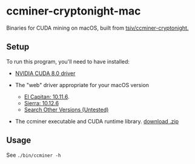 # ccminer-cryptonight-mac
Binaries for CUDA mining on macOS, built from [tsiv/ccminer-cryptonight.](https://github.com/tsiv/ccminer-cryptonight)

Setup
--
To run this program, you'll need to have installed:

* [NVIDIA CUDA 8.0 driver](https://www.nvidia.com/object/macosx-cuda-8.0.90-driver.html)

* The "web" driver appropriate for your macOS version
  * [El Capitan: 10.11.6](http://www.nvidia.com/download/driverResults.aspx/114670/en-us).
  * [Sierra: 10.12.6](http://www.nvidia.com/download/driverResults.aspx/120845/en-us)
  * [Search Other Versions (Untested)](https://www.google.ca/search?q=site:www.nvidia.com/download/driverResults.aspx+10.x.x)

* The ccminer executable and CUDA runtime library. [download .zip](https://github.com/xbbricker/ccminer-cryptonight-mac/archive/CUDA-8-driver.zip)

Usage
-
See
`./bin/ccminer -h`
